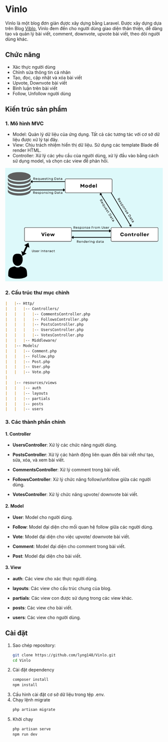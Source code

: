 # Vinlo

Vinlo là một blog đơn giản được xây dựng bằng Laravel. Được xây dựng dựa trên Blog [Viblo](https://viblo.asia/), Vinlo đem đến cho người dùng giao diện thân thiện, dễ dàng tạo và quản lý bài viết, comment, downvote, upvote bài viết, theo dõi người dùng khác.

## Chức năng

- Xác thực người dùng
- Chỉnh sửa thông tin cá nhân
- Tạo, đọc, cập nhật và xóa bài viết
- Upvote, Downvote bài viết
- Bình luận trên bài viết
- Follow, Unfollow người dùng

## Kiến trúc sản phẩm
### 1. Mô hình MVC
- Model: Quản lý dữ liệu của ứng dụng. Tất cả các tương tác với cơ sở dữ liệu được xử lý tại đây.
- View: Chịu trách nhiệm hiển thị dữ liệu. Sử dụng các template Blade để render HTML. 
- Controller: Xử lý các yêu cầu của người dùng, xử lý đầu vào bằng cách sử dụng model, và chọn các view để phản hồi.

![img.png](img.png)
### 2. Cấu trúc thư mục chinh
```md
|   |-- Http/
|   |   |-- Controllers/
|   |   |   |-- CommentsController.php
|   |   |   |-- FollowsController.php
|   |   |   |-- PostsController.php
|   |   |   |-- UsersController.php
|   |   |   |-- VotesController.php
|   |   |-- Middleware/
|   |-- Models/
|   |   |-- Comment.php
|   |   |-- Follow.php
|   |   |-- Post.php
|   |   |-- User.php
|   |   |-- Vote.php
|
|   |-- resources/views
|   |   |-- auth
|   |   |-- layouts
|   |   |-- partials
|   |   |-- posts
|   |   |-- users
```
### 3. Các thành phần chính
#### 1. Controller
- **UsersController**: Xử lý các chức năng người dùng.

- **PostsController**: Xử lý các hành động liên quan đến bài viết như tạo, sửa, xóa, và xem bài viết.

- **CommentsController**: Xử lý comment trong bài viết.

- **FollowsController**: Xử lý chức năng follow/unfollow giữa các người dùng.

- **VotesController**: Xử lý chức năng upvote/ downvote bài viết.
#### 2. Model 
- **User**: Model cho người dùng.

- **Follow**: Model đại diện cho mối quan hệ follow giữa các người dùng.

- **Vote**: Model đại diện cho việc upvote/ downvote bài viết.

- **Comment**: Model đại diện cho comment trong bài viết.

- **Post**: Model đại diện cho bài viết.

#### 3. View
- **auth**: Các view cho xác thực người dùng.

- **layouts**: Các view cho cấu trúc chung của blog.

- **partials**: Các view con được sử dụng trong các view khác.

- **posts**: Các view cho bài viết.

- **users**: Các view cho người dùng.
## Cài đặt

1. Sao chép repository:
   ```sh
   git clone https://github.com/lyng148/Vinlo.git
   cd Vinlo
2. Cài đặt dependency
    ```sh
   composer install
   npm install
3. Cấu hình cài đặt cơ sở dữ liệu trong tệp .env.
4. Chạy lệnh migrate
   ```sh
   php artisan migrate
5. Khởi chạy
    ```sh
   php artisan serve
   npm run dev

